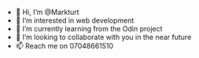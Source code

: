 - 👋 Hi, I’m @Markturt
- 👀 I’m interested in web development 
- 🌱 I’m currently learning from the Odin project
- 💞️ I’m looking to collaborate with you in the near future 
- 📫 Reach me on 07048661510

<!---
Markturt/Markturt is a ✨ special ✨ repository because its `README.md` (this file) appears on your GitHub profile.
You can click the Preview link to take a look at your changes.
--->
